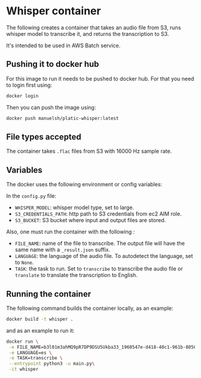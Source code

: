 # Whisper container

The following creates a container that takes an audio file from S3, runs whisper model to transcribe it, and returns the transcription to S3.

It's intended to be used in AWS Batch service.

## Pushing it to docker hub

For this image to run it needs to be pushed to docker hub. For that you need to login first using:

```bash
docker login
```

Then you can push the image using:

```bash
docker push manuelsh/platic-whisper:latest
```

## File types accepted

The container takes `.flac` files from S3 with 16000 Hz sample rate.

## Variables

The docker uses the following environment or config variables:

In the `config.py` file:

- `WHISPER_MODEL`: whisper model type, set to large.
- `S3_CREDENTIALS_PATH`: http path to S3 credentials from ec2 AIM role.
- `S3_BUCKET`: S3 bucket where input and output files are stored.

Also, one must run the container with the following :

- `FILE_NAME`: name of the file to transcribe. The output file will have the same name with a `_result.json` suffix.
- `LANGUAGE`: the language of the audio file. To autodetect the language, set to `None`.
- `TASK`: the task to run. Set to `transcribe` to transcribe the audio file or `translate` to translate the transcription to English.

## Running the container

The following command builds the container locally, as an example:

```bash
docker build -t whisper .
```

and as an example to run it:

```bash
docker run \
 -e FILE_NAME=b3l01m3ahMQ9pR7DP9DSU5Ukba33_1960547e-d418-40c1-961b-805037a1645e.flac \
 -e LANGUAGE=es \
 -e TASK=transcribe \
 --entrypoint python3 -u main.py\
 -it whisper
```
